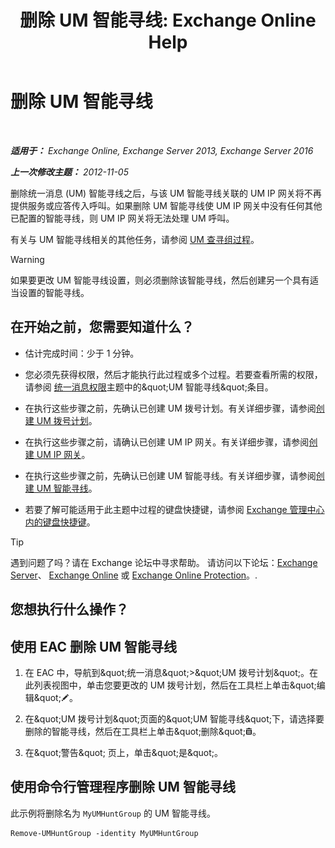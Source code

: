 ﻿---
title: '删除 UM 智能寻线: Exchange Online Help'
TOCTitle: 删除 UM 智能寻线
ms:assetid: 11ac102d-b58d-486c-85b6-e096428e556d
ms:mtpsurl: https://technet.microsoft.com/zh-cn/library/Aa996318(v=EXCHG.150)
ms:contentKeyID: 50556527
ms.date: 05/23/2018
mtps_version: v=EXCHG.150
ms.translationtype: MT
---

# 删除 UM 智能寻线

 

_**适用于：** Exchange Online, Exchange Server 2013, Exchange Server 2016_

_**上一次修改主题：** 2012-11-05_

删除统一消息 (UM) 智能寻线之后，与该 UM 智能寻线关联的 UM IP 网关将不再提供服务或应答传入呼叫。如果删除 UM 智能寻线使 UM IP 网关中没有任何其他已配置的智能寻线，则 UM IP 网关将无法处理 UM 呼叫。

有关与 UM 智能寻线相关的其他任务，请参阅 [UM 查寻组过程](um-hunt-group-procedures-exchange-2013-help.md)。

> [!WARNING]  
> 如果要更改 UM 智能寻线设置，则必须删除该智能寻线，然后创建另一个具有适当设置的智能寻线。


## 在开始之前，您需要知道什么？

  - 估计完成时间：少于 1 分钟。

  - 您必须先获得权限，然后才能执行此过程或多个过程。若要查看所需的权限，请参阅 [统一消息权限](unified-messaging-permissions-exchange-2013-help.md)主题中的\&quot;UM 智能寻线\&quot;条目。

  - 在执行这些步骤之前，先确认已创建 UM 拨号计划。有关详细步骤，请参阅[创建 UM 拨号计划](create-a-um-dial-plan-exchange-2013-help.md)。

  - 在执行这些步骤之前，请确认已创建 UM IP 网关。有关详细步骤，请参阅[创建 UM IP 网关](create-a-um-ip-gateway-exchange-2013-help.md)。

  - 在执行这些步骤之前，先确认已创建 UM 智能寻线。有关详细步骤，请参阅[创建 UM 智能寻线](create-a-um-hunt-group-exchange-2013-help.md)。

  - 若要了解可能适用于此主题中过程的键盘快捷键，请参阅 [Exchange 管理中心内的键盘快捷键](keyboard-shortcuts-in-the-exchange-admin-center-exchange-online-protection-help.md)。

> [!TIP]  
> 遇到问题了吗？请在 Exchange 论坛中寻求帮助。 请访问以下论坛：<a href="https://go.microsoft.com/fwlink/p/?linkid=60612">Exchange Server</a>、 <a href="https://go.microsoft.com/fwlink/p/?linkid=267542">Exchange Online</a> 或 <a href="https://go.microsoft.com/fwlink/p/?linkid=285351">Exchange Online Protection</a>。.


## 您想执行什么操作？

## 使用 EAC 删除 UM 智能寻线

1.  在 EAC 中，导航到\&quot;统一消息\&quot;\>\&quot;UM 拨号计划\&quot;。在此列表视图中，单击您要更改的 UM 拨号计划，然后在工具栏上单击\&quot;编辑\&quot;![编辑图标](images/Bb124582.6f53ccb2-1f13-4c02-bea0-30690e6ea71d(EXCHG.150).gif "编辑图标")。

2.  在\&quot;UM 拨号计划\&quot;页面的\&quot;UM 智能寻线\&quot;下，请选择要删除的智能寻线，然后在工具栏上单击\&quot;删除\&quot;![删除图标](images/JJ657511.14f639f6-61e8-4418-bbfb-0db14de9d2f5(EXCHG.150).gif "删除图标")。

3.  在\&quot;警告\&quot; 页上，单击\&quot;是\&quot;。

## 使用命令行管理程序删除 UM 智能寻线

此示例将删除名为 `MyUMHuntGroup` 的 UM 智能寻线。

    Remove-UMHuntGroup -identity MyUMHuntGroup

